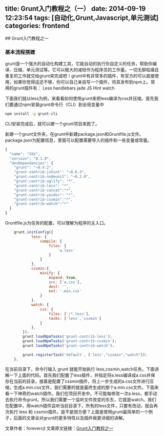 title: Grunt入门教程之（一）
date: 2014-09-19 12:23:54
tags: [自动化,Grunt,Javascript,单元测试]
categories: frontend
---
​## Grunt入门教程之一 
### 基本流程搭建

​grunt是一个强大的自动化构建工具，它能自动的执行你自定义的任务，帮助你编译、压缩、单元测试等。它可以极大的减轻作为程序员的工作量。一切无聊枯燥且重复的工作就交给grunt来完成吧！
​grunt中有非常多的插件，有官方的可以直接使用，如果你觉得这还不够，你可以自己亲自写一个插件，将其发布到npm上。
​常用的grunt插件有：
	​Less
	handlebars
	jade
	JS Hint
	watch

​下面我们就以less为例，来看看如何使用grunt来把less编译为css并压缩。
​首先我们要通过npm安装grunt命令行（CLI）到全局变量中

``` bash
npm install -g grunt-cli
``` 
	
CLI安装完成后，就可以建一个grunt项目来跑了。
<!--more-->
​新建一个grunt文件夹，在grunt中新建package.json和Gruntfile.js文件。
​package.json为配置信息，里面可以配置需要导入的插件和一些变量或常量。

```js
{    
  "name": "XXX",
  "version": "0.1.0",
  "devDependencies": {
    "grunt": "~0.4.2",
    "grunt-contrib-jshint": "~0.6.3",
    "grunt-contrib-nodeunit": "~0.2.0",
    "grunt-contrib-uglify": "*",
    "grunt-contrib-less": "*",
    "grunt-contrib-concat":"*",
    "grunt-contrib-yuidoc": "*",
    "grunt-contrib-cssmin":"*",
    "grunt-contrib-watch":"*"
  }
}
```
Gruntfile.js为任务的配置，可以理解为程序的主入口。

```js	
	grunt.initConfig({
	        less: {
	            compile: {
	                files: {
	                    'a.less'
	                }
	            }
	        },
	        cssmin:{
	            minify: {
	                expand: true,
	                src: ['a.css'],
	                dest: '',
	                ext: '.min.css'
	            }
	        },
	        watch: {
	            css: {
	                files: ['/*.less'],
	                tasks: ['less','cssmin']
	            }
	        },
	    });
	    grunt.loadNpmTasks('grunt-contrib-less');
	    grunt.loadNpmTasks('grunt-contrib-cssmin');
	    grunt.loadNpmTasks('grunt-contrib-watch');
	    
	    grunt.registerTask('default', ['less',"cssmin","watch"]);
	};
```

​在当前目录下，命令行输入 grunt 就能开始执行 less,cssmin,watch任务。
​下面讲解一下上面的代码。
​首先我们配置了less插件，并指定将a.less编译成a.css并保存在当前的目录，接着是配置了cssmin插件，将上一步生成的a.css文件进行压缩，生成a.min.css文件。我们需要的就是最终生成的那个a.min.css文件。
​下面来看一下神奇的watch插件。我们在项目开发中，不可能每修改一次a.less，都手动去执行命令grunt。所以我们需要一个监听文件改变的东东，它就是watch。我们在配置中，用watch插件监听当前目录下，所有的less文件，只要有改动，就会再次执行 less 和 cssmin插件。是不是很方便？
​上面是使用grunt最简单的一个例子，后面的文章会对grunt的更多特性以及插件做更详细的讲解。

文章作者：forevercjl
文章原文链接：[Grunt入门教程之一 ](http://blog.csdn.net/forevercjl/article/details/38590305)